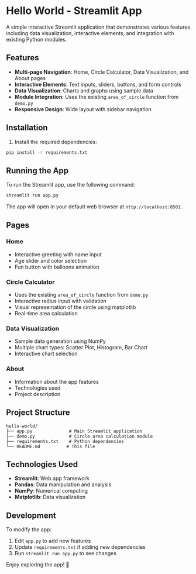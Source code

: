 # Hello World - Streamlit App

A simple interactive Streamlit application that demonstrates various features including data visualization, interactive elements, and integration with existing Python modules.

## Features

- **Multi-page Navigation**: Home, Circle Calculator, Data Visualization, and About pages
- **Interactive Elements**: Text inputs, sliders, buttons, and form controls
- **Data Visualization**: Charts and graphs using sample data
- **Module Integration**: Uses the existing `area_of_circle` function from `demo.py`
- **Responsive Design**: Wide layout with sidebar navigation

## Installation

1. Install the required dependencies:
```bash
pip install -r requirements.txt
```

## Running the App

To run the Streamlit app, use the following command:

```bash
streamlit run app.py
```

The app will open in your default web browser at `http://localhost:8501`.

## Pages

### Home
- Interactive greeting with name input
- Age slider and color selection
- Fun button with balloons animation

### Circle Calculator
- Uses the existing `area_of_circle` function from `demo.py`
- Interactive radius input with validation
- Visual representation of the circle using matplotlib
- Real-time area calculation

### Data Visualization
- Sample data generation using NumPy
- Multiple chart types: Scatter Plot, Histogram, Bar Chart
- Interactive chart selection

### About
- Information about the app features
- Technologies used
- Project description

## Project Structure

```
hello-world/
├── app.py              # Main Streamlit application
├── demo.py             # Circle area calculation module
├── requirements.txt    # Python dependencies
└── README.md          # This file
```

## Technologies Used

- **Streamlit**: Web app framework
- **Pandas**: Data manipulation and analysis
- **NumPy**: Numerical computing
- **Matplotlib**: Data visualization

## Development

To modify the app:
1. Edit `app.py` to add new features
2. Update `requirements.txt` if adding new dependencies
3. Run `streamlit run app.py` to see changes

Enjoy exploring the app! 🚀